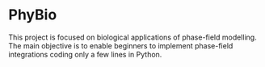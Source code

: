 # PhyBio

This project is focused on biological applications of phase-field modelling. The main objective is to enable beginners to implement phase-field integrations coding only a few lines in Python. 

